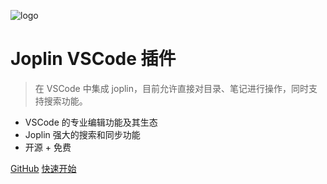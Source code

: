 <!-- 封面 -->

![logo](https://raw.githubusercontent.com/rxliuli/joplin-vscode-plugin/master/resources/icon.png)

# Joplin VSCode 插件

> 在 VSCode 中集成 joplin，目前允许直接对目录、笔记进行操作，同时支持搜索功能。

- VSCode 的专业编辑功能及其生态
- Joplin 强大的搜索和同步功能
- 开源 + 免费

[GitHub](https://github.com/rxliuli/joplin-vscode-plugin)
[快速开始](zh-cn/_navbar/get-started/quick-start.md)

<!-- 背景图片 -->
